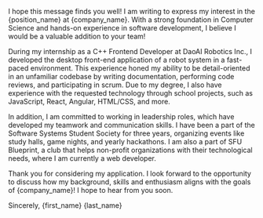 I hope this message finds you well! I am writing to express my interest in the {position_name} at {company_name}. With a strong foundation in Computer Science and hands-on experience in software development, I believe I would be a valuable addition to your team!

During my internship as a C++ Frontend Developer at DaoAI Robotics Inc., I developed the desktop front-end application of a robot system in a fast-paced environment. This experience honed my ability to be detail-oriented in an unfamiliar codebase by writing documentation, performing code reviews, and participating in scrum. Due to my degree, I also have experience with the requested technology through school projects, such as JavaScript, React, Angular, HTML/CSS, and more.

In addition, I am committed to working in leadership roles, which have developed my teamwork and communication skills. I have been a part of the Software Systems Student Society for three years, organizing events like study halls, game nights, and yearly hackathons. I am also a part of SFU Blueprint, a club that helps non-profit organizations with their technological needs, where I am currently a web developer.

Thank you for considering my application. I look forward to the opportunity to discuss how my background, skills and enthusiasm aligns with the goals of {company_name}! I hope to hear from you soon.

Sincerely,
{first_name} {last_name}
